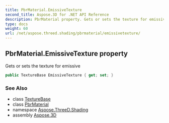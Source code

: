 ```yaml
---
title: PbrMaterial.EmissiveTexture
second_title: Aspose.3D for .NET API Reference
description: PbrMaterial property. Gets or sets the texture for emissive
type: docs
weight: 60
url: /net/aspose.threed.shading/pbrmaterial/emissivetexture/
---
```

## PbrMaterial.EmissiveTexture property

Gets or sets the texture for emissive

```csharp
public TextureBase EmissiveTexture { get; set; }
```

### See Also

* class [TextureBase](../../texturebase/)
* class [PbrMaterial](../)
* namespace [Aspose.ThreeD.Shading](../../../aspose.threed.shading/)
* assembly [Aspose.3D](../../../)


